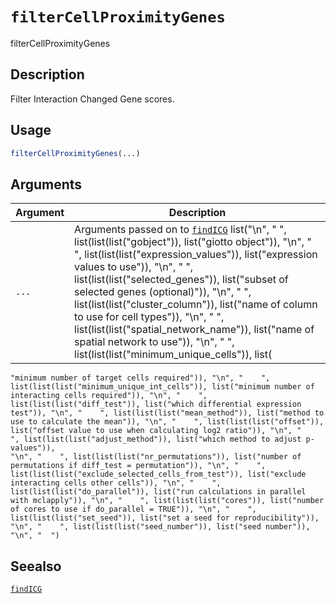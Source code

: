 # `filterCellProximityGenes`

filterCellProximityGenes


## Description

Filter Interaction Changed Gene scores.


## Usage

```r
filterCellProximityGenes(...)
```


## Arguments

Argument      |Description
------------- |----------------
`...`     |      Arguments passed on to [`findICG`](#findicg)   list("\n", "    ", list(list(list("gobject")), list("giotto object")), "\n", "    ", list(list(list("expression_values")), list("expression values to use")), "\n", "    ", list(list(list("selected_genes")), list("subset of selected genes (optional)")), "\n", "    ", list(list(list("cluster_column")), list("name of column to use for cell types")), "\n", "    ", list(list(list("spatial_network_name")), list("name of spatial network to use")), "\n", "    ", list(list(list("minimum_unique_cells")), list(
    "minimum number of target cells required")), "\n", "    ", list(list(list("minimum_unique_int_cells")), list("minimum number of interacting cells required")), "\n", "    ", list(list(list("diff_test")), list("which differential expression test")), "\n", "    ", list(list(list("mean_method")), list("method to use to calculate the mean")), "\n", "    ", list(list(list("offset")), list("offset value to use when calculating log2 ratio")), "\n", "    ", list(list(list("adjust_method")), list("which method to adjust p-values")), 
    "\n", "    ", list(list(list("nr_permutations")), list("number of permutations if diff_test = permutation")), "\n", "    ", list(list(list("exclude_selected_cells_from_test")), list("exclude interacting cells other cells")), "\n", "    ", list(list(list("do_parallel")), list("run calculations in parallel with mclapply")), "\n", "    ", list(list(list("cores")), list("number of cores to use if do_parallel = TRUE")), "\n", "    ", list(list(list("set_seed")), list("set a seed for reproducibility")), 
    "\n", "    ", list(list(list("seed_number")), list("seed number")), "\n", "  ")


## Seealso

[`findICG`](#findicg)


